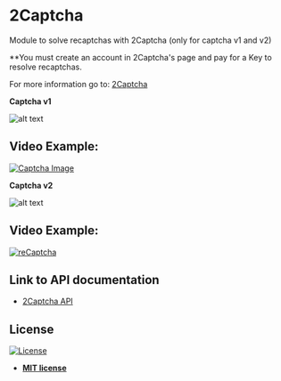 # 2Captcha
Module to solve recaptchas with 2Captcha (only for captcha v1 and v2)

**You must create an account in 2Captcha's page and pay for a Key to resolve recaptchas.

For more information go to: <a href="https://2captcha.com/">2Captcha</a>

<strong>Captcha v1</strong>

![alt text](https://raw.githubusercontent.com/rocketbot-cl/2Captcha/master/example/v1.png)

<h2>Video Example:</h2>

[![Captcha Image](https://img.youtube.com/vi/WTEvlQEaH5g/0.jpg)](https://www.youtube.com/watch?v=WTEvlQEaH5g "Captcha v1")

<strong>Captcha v2</strong>

![alt text](https://raw.githubusercontent.com/rocketbot-cl/2Captcha/master/example/v2.png)

<h2>Video Example:</h2>

[![reCaptcha](https://img.youtube.com/vi/BDDghM17ZCk/0.jpg)](https://www.youtube.com/watch?v=BDDghM17ZCk "Captcha v2")

<h2>Link to API documentation</h2>
<p>
  <ul>
    <li>
      <a href="https://2captcha.com/2captcha-api">
        2Captcha API
      </a>
    </li>
  </ul> 
</p>

<h2>License</h2>

<p><a href="http://badges.mit-license.org" rel="nofollow"><img src="https://camo.githubusercontent.com/107590fac8cbd65071396bb4d04040f76cde5bde/687474703a2f2f696d672e736869656c64732e696f2f3a6c6963656e73652d6d69742d626c75652e7376673f7374796c653d666c61742d737175617265" alt="License" data-canonical-src="http://img.shields.io/:license-mit-blue.svg?style=flat-square" style="max-width:100%;"></a></p>

<ul>
  <li><strong><a href="http://opensource.org/licenses/mit-license.php" rel="nofollow">MIT license</a></strong></li>
</ul>  
